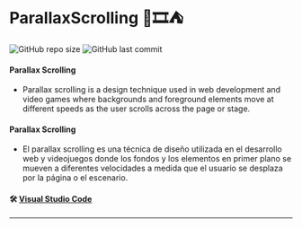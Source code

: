 # ParallaxScrolling 🌄🎞⛺

![GitHub repo size](https://img.shields.io/github/repo-size/dfleper/ParallaxScrolling?logo=github)
![GitHub last commit](https://img.shields.io/github/last-commit/dfleper/ParallaxScrolling?color=blue&label=last-commit&logo=github&logoColor=white)

#### Parallax Scrolling
- Parallax scrolling is a design technique used in web development and video games where backgrounds 
and foreground elements move at different speeds as the user scrolls across the page or stage.

#### Parallax Scrolling
- El parallax scrolling es una técnica de diseño utilizada en el desarrollo web y videojuegos donde los fondos
y los elementos en primer plano se mueven a diferentes velocidades a medida que el usuario se desplaza por la página o el escenario.

#### 🛠 [Visual Studio Code](https://code.visualstudio.com/)
-----
